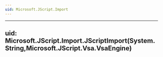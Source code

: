 ```yaml
---
uid: Microsoft.JScript.Import
---
```


---
uid: Microsoft.JScript.Import.JScriptImport(System.String,Microsoft.JScript.Vsa.VsaEngine)
---
